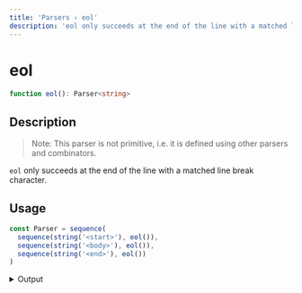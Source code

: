 ```yaml
---
title: 'Parsers › eol'
description: 'eol only succeeds at the end of the line with a matched line break character.'
---
```


# eol

```typescript {{ withLineNumbers: false }}
function eol(): Parser<string>
```

## Description

> Note: This parser is not primitive, i.e. it is defined using other parsers and combinators.

`eol` only succeeds at the end of the line with a matched line break character.

## Usage

```typescript
const Parser = sequence(
  sequence(string('<start>'), eol()),
  sequence(string('<body>'), eol()),
  sequence(string('<end>'), eol())
)
```

<details>
  <summary>Output</summary>

  ### Success

  ```typescript
  run(Parser).with(`<start>\n<body>\n<end>\n`)

  {
    kind: 'success',
    state: { text: '<start>\n<body>\n<end>\n', index: 21 },
    value: [
      [ '<start>', '\n' ],
      [ '<body>', '\n' ],
      [ '<end>', '\n' ]
    ]
  }
  ```

  ### Failure

  ```typescript
  run(Parser).with(`<start>\n<body><end>\n`)

  {
    kind: 'failure',
    state: { text: '<start>\n<body><end>\n', index: 14 },
    expected: 'end of line'
  }
  ```
</details>
